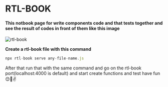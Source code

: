 # RTL-BOOK

<h4> This notbook page  for write components code and that tests together and see the result of codes in front of them like this image </h4>

![rtl-book](https://github.com/MohammadSobhanSaffary/React-Test/assets/96923486/05fd43a2-37ef-4a6e-a58a-e862d952232a)


 **Create a rtl-book file with this command**

```javascript
npx rtl-book serve any-file-name.js
```
<p>After that run that with the same command and go on the rtl-book port(localhost:4000 is default) and start create functions and test  have fun 😊💯✌</p>
